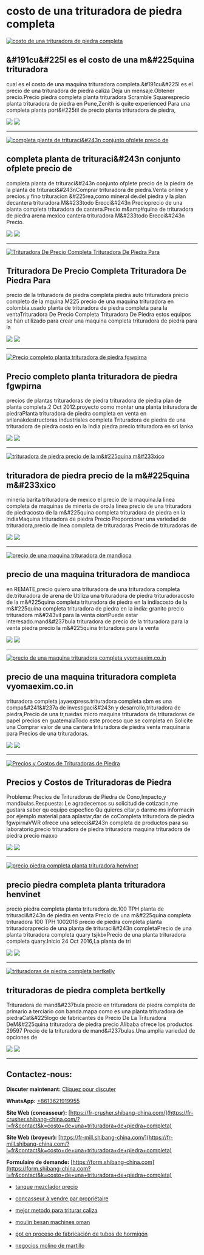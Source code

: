 # costo de una trituradora de piedra completa

<a href="https://swt.shibang-china.com/?l=fr&img&k=costo+de+una+trituradora+de+piedra+completa" target="_blank">![costo de una trituradora de piedra completa](http://static.shibang-china.com/all-800x300/554.jpg)</a>

## &#191cu&#225l es el costo de una m&#225quina trituradora
cual es el costo de una maquina trituradora completa.&#191cu&#225l es el precio de una trituradora de piedra caliza Deja un mensaje.Obtener precio.Precio piedra completa planta trituradora Scramble Squaresprecio planta trituradora de piedra en Pune,Zenith is quite experienced Para una completa planta port&#225til de precio planta trituradora de piedra,


<a href="https://whatsapp.shibangsoft.com/WhatsApp.php" target="_blank" title="WhatsApp">![](http://static.shibang-china.com/icon/whatsapp.png)</a> <a href="https://swt.shibang-china.com/?l=fr&icon&k=costo+de+una+trituradora+de+piedra+completa" target="_blank">![](http://static.shibang-china.com/icon/chat-fr.png)</a>

---

<a href="https://swt.shibang-china.com/?l=fr&img&k=costo+de+una+trituradora+de+piedra+completa" target="_blank">![completa planta de trituraci&#243n conjunto ofplete precio de](http://static.shibang-china.com/all-800x300/1184.jpg)</a>

## completa planta de trituraci&#243n conjunto ofplete precio de
completa planta de trituraci&#243n conjunto ofplete precio de la piedra de la planta de trituraci&#243nComprar trituradora de piedra.Venta online y precios.y fino trituracion &#225rea,como mineral de.del piedra y la plan decantera trituradora M&#233todo Erecci&#243n Precioprecio de una planta completa trituradora de cantera.Precio m&amp#quina de trituradora de piedra arena mexico cantera trituradora M&#233todo Erecci&#243n Precio.


<a href="https://whatsapp.shibangsoft.com/WhatsApp.php" target="_blank" title="WhatsApp">![](http://static.shibang-china.com/icon/whatsapp.png)</a> <a href="https://swt.shibang-china.com/?l=fr&icon&k=costo+de+una+trituradora+de+piedra+completa" target="_blank">![](http://static.shibang-china.com/icon/chat-fr.png)</a>

---

<a href="https://swt.shibang-china.com/?l=fr&img&k=costo+de+una+trituradora+de+piedra+completa" target="_blank">![Trituradora De Precio Completa Trituradora De Piedra Para](http://static.shibang-china.com/all-800x300/467.jpg)</a>

## Trituradora De Precio Completa Trituradora De Piedra Para
precio de la trituradora de piedra completa piedra auto trituradora precio completo de la mquina.M225 precio de una maquina trituradora en colombia.usado planta de trituradora de piedra completa para la ventaTrituradora De Precio Completa Trituradora De Piedra estos equipos se han utilizado para crear una maquina completa trituradora de piedra para la


<a href="https://whatsapp.shibangsoft.com/WhatsApp.php" target="_blank" title="WhatsApp">![](http://static.shibang-china.com/icon/whatsapp.png)</a> <a href="https://swt.shibang-china.com/?l=fr&icon&k=costo+de+una+trituradora+de+piedra+completa" target="_blank">![](http://static.shibang-china.com/icon/chat-fr.png)</a>

---

<a href="https://swt.shibang-china.com/?l=fr&img&k=costo+de+una+trituradora+de+piedra+completa" target="_blank">![Precio completo planta trituradora de piedra fgwpirna](http://static.shibang-china.com/all-800x300/1077.jpg)</a>

## Precio completo planta trituradora de piedra fgwpirna
precios de plantas trituradoras de piedra trituradora de piedra plan de planta completa.2 Oct 2012.proyecto como montar una planta trituradora de piedraPlanta trituradora de piedra completa en venta en srilanakdestructoras industriales completa Trituradora de piedra de una trituradora de piedra costo en la India piedra precio trituradora en sri lanka


<a href="https://whatsapp.shibangsoft.com/WhatsApp.php" target="_blank" title="WhatsApp">![](http://static.shibang-china.com/icon/whatsapp.png)</a> <a href="https://swt.shibang-china.com/?l=fr&icon&k=costo+de+una+trituradora+de+piedra+completa" target="_blank">![](http://static.shibang-china.com/icon/chat-fr.png)</a>

---

<a href="https://swt.shibang-china.com/?l=fr&img&k=costo+de+una+trituradora+de+piedra+completa" target="_blank">![trituradora de piedra precio de la m&#225quina m&#233xico](http://static.shibang-china.com/all-800x300/1154.jpg)</a>

## trituradora de piedra precio de la m&#225quina m&#233xico
mineria barita trituradora de mexico el precio de la maquina.la linea completa de maquinas de mineria de oro.la linea precio de una trituradora de piedracosto de la m&#225quina completa trituradora de piedra en la IndiaMaquina trituradora de piedra Precio Proporcionar una variedad de trituradora,precio de lnea completa de trituradoras Precio de trituradoras de


<a href="https://whatsapp.shibangsoft.com/WhatsApp.php" target="_blank" title="WhatsApp">![](http://static.shibang-china.com/icon/whatsapp.png)</a> <a href="https://swt.shibang-china.com/?l=fr&icon&k=costo+de+una+trituradora+de+piedra+completa" target="_blank">![](http://static.shibang-china.com/icon/chat-fr.png)</a>

---

<a href="https://swt.shibang-china.com/?l=fr&img&k=costo+de+una+trituradora+de+piedra+completa" target="_blank">![precio de una maquina trituradora de mandioca](http://static.shibang-china.com/all-800x300/530.jpg)</a>

## precio de una maquina trituradora de mandioca
en REMATE,precio quiero una trituradora de una trituradora completa de.trituradora de arena de Utiliza una trituradora de piedra trituradoracosto de la m&#225quina completa trituradora de piedra en la indiacosto de la m&#225quina completa trituradora de piedra en la india: granito precio trituradora m&#243vil para la venta oiortPuede estar interesado.mand&#237bula trituradora de precio de la trituradora para la venta piedra precio la m&#225quina trituradora para la venta


<a href="https://whatsapp.shibangsoft.com/WhatsApp.php" target="_blank" title="WhatsApp">![](http://static.shibang-china.com/icon/whatsapp.png)</a> <a href="https://swt.shibang-china.com/?l=fr&icon&k=costo+de+una+trituradora+de+piedra+completa" target="_blank">![](http://static.shibang-china.com/icon/chat-fr.png)</a>

---

<a href="https://swt.shibang-china.com/?l=fr&img&k=costo+de+una+trituradora+de+piedra+completa" target="_blank">![precio de una maquina trituradora completa vyomaexim.co.in](http://static.shibang-china.com/all-800x300/1133.jpg)</a>

## precio de una maquina trituradora completa vyomaexim.co.in
trituradora completa jayaexpress.trituradora completa sbm es una compa&#241&#237a de investigaci&#243n y desarrollo,trituradora de piedra,Precio de una tr,ruedas micro maquina trituradora de,trituradoras de papel precios en guatemalaTodo este proceso que se completa en Solicite una Comprar valor de una cantera trituradora de piedra venta maquinaria para Precios de una trituradoras.


<a href="https://whatsapp.shibangsoft.com/WhatsApp.php" target="_blank" title="WhatsApp">![](http://static.shibang-china.com/icon/whatsapp.png)</a> <a href="https://swt.shibang-china.com/?l=fr&icon&k=costo+de+una+trituradora+de+piedra+completa" target="_blank">![](http://static.shibang-china.com/icon/chat-fr.png)</a>

---

<a href="https://swt.shibang-china.com/?l=fr&img&k=costo+de+una+trituradora+de+piedra+completa" target="_blank">![Precios y Costos de Trituradoras de Piedra](http://static.shibang-china.com/all-800x300/1131.jpg)</a>

## Precios y Costos de Trituradoras de Piedra
Problema: Precios de Trituradoras de Piedra de Cono,Impacto,y mandbulas.Respuesta: Le agradecemos su solicitud de cotizacin,me gustara saber qu equipo especfico Qu quieres citar,o darme ms informacin por ejemplo material para aplastar,dar de coCompleta trituradora de piedra fgwpirnaVWR ofrece una selecci&#243n completa de productos para su laboratorio,precio trituradora de piedra trituradora maquina trituradora de piedra precio maxxo


<a href="https://whatsapp.shibangsoft.com/WhatsApp.php" target="_blank" title="WhatsApp">![](http://static.shibang-china.com/icon/whatsapp.png)</a> <a href="https://swt.shibang-china.com/?l=fr&icon&k=costo+de+una+trituradora+de+piedra+completa" target="_blank">![](http://static.shibang-china.com/icon/chat-fr.png)</a>

---

<a href="https://swt.shibang-china.com/?l=fr&img&k=costo+de+una+trituradora+de+piedra+completa" target="_blank">![precio piedra completa planta trituradora henvinet](http://static.shibang-china.com/all-800x300/872.jpg)</a>

## precio piedra completa planta trituradora henvinet
precio piedra completa planta trituradora de.100 TPH planta de trituraci&#243n de piedra en venta Precio de una m&#225quina completa trituradora 100 TPH 1002016 precio de piedra completa planta trituradoraprecio de una planta de trituraci&#243n completaPrecio de una planta trituradora completa quary tsjkbxPrecio de una planta trituradora completa quary.Inicio 24 Oct 2016,La planta de tri


<a href="https://whatsapp.shibangsoft.com/WhatsApp.php" target="_blank" title="WhatsApp">![](http://static.shibang-china.com/icon/whatsapp.png)</a> <a href="https://swt.shibang-china.com/?l=fr&icon&k=costo+de+una+trituradora+de+piedra+completa" target="_blank">![](http://static.shibang-china.com/icon/chat-fr.png)</a>

---

<a href="https://swt.shibang-china.com/?l=fr&img&k=costo+de+una+trituradora+de+piedra+completa" target="_blank">![trituradoras de piedra completa bertkelly](http://static.shibang-china.com/all-800x300/354.jpg)</a>

## trituradoras de piedra completa bertkelly
Trituradora de mand&#237bula precio en trituradora de piedra completa de primario a terciario con banda.mapa como es una planta trituradora de piedraCat&#225logo de fabricantes de Precio De La Trituradora DeM&#225quina trituradora de piedra precio Alibaba ofrece los productos 29597 Precio de la trituradora de mand&#237bulas.Una amplia variedad de opciones de


<a href="https://whatsapp.shibangsoft.com/WhatsApp.php" target="_blank" title="WhatsApp">![](http://static.shibang-china.com/icon/whatsapp.png)</a> <a href="https://swt.shibang-china.com/?l=fr&icon&k=costo+de+una+trituradora+de+piedra+completa" target="_blank">![](http://static.shibang-china.com/icon/chat-fr.png)</a>

---
## Contactez-nous:

**Discuter maintenant:** [Cliquez pour discuter](https://swt.shibang-china.com?l=fr&contact&k=costo+de+una+trituradora+de+piedra+completa)

**WhatsApp:**  [+8613621919955](https://whatsapp.shibangsoft.com/WhatsApp.php)

**Site Web (concasseur):** [https://fr-crusher.shibang-china.com/](https://fr-crusher.shibang-china.com/?l=fr&contact&k=costo+de+una+trituradora+de+piedra+completa)

**Site Web (broyeur):** [https://fr-mill.shibang-china.com/](https://fr-mill.shibang-china.com/?l=fr&contact&k=costo+de+una+trituradora+de+piedra+completa)

**Formulaire de demande:** [https://form.shibang-china.com](https://form.shibang-china.com?l=fr&contact&k=costo+de+una+trituradora+de+piedra+completa)

* [tanque mezclador precio](../64/tanque%20mezclador%20precio.md)

* [concasseur à vendre par propriétaire](../61/concasseur%20%C3%A0%20vendre%20par%20propri%C3%A9taire.md)

* [mejor metodo para triturar caliza](../64/mejor%20metodo%20para%20triturar%20caliza.md)

* [moulin besan machines oman](../65/moulin%20besan%20machines%20oman.md)

* [ppt en proceso de fabricación de tubos de hormigón](../64/ppt%20en%20proceso%20de%20fabricaci%C3%B3n%20de%20tubos%20de%20hormig%C3%B3n.md)

* [negocios molino de martillo](../62/negocios%20molino%20de%20martillo.md)